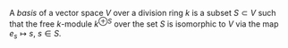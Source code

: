 A *basis* of a vector space $V$ over a division ring $k$ is a subset $S \subset V$ such that the free $k$-module $k^{\oplus S}$ over the set $S$ is isomorphic to $V$ via the map $e_s \mapsto s$, $s \in S$.
